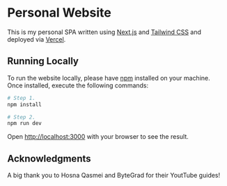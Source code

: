 # Personal Website

This is my personal SPA written using [Next.js](https://nextjs.org/) and [Tailwind CSS](https://tailwindcss.com/) and deployed via [Vercel](https://vercel.com/home). 

## Running Locally

To run the website locally, please have [npm](https://docs.npmjs.com/about-npm) installed on your machine. Once installed, execute the following commands:

```bash
# Step 1.
npm install

# Step 2.
npm run dev
```

Open [http://localhost:3000](http://localhost:3000) with your browser to see the result.

## Acknowledgments

A big thank you to Hosna Qasmei and ByteGrad for their YoutTube guides!
